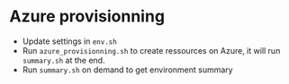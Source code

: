 # Azure provisionning

- Update settings in `env.sh`
- Run `azure_provisionning.sh` to create ressources on Azure, it will run `summary.sh` at the end.
- Run `summary.sh` on demand to get environment summary
